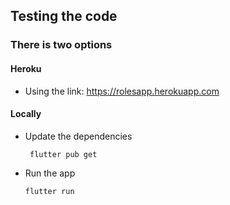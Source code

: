 ## Testing the code
### There is two options
#### Heroku
 - Using the link: https://rolesapp.herokuapp.com
 
#### Locally
 
 - Update the dependencies

		flutter pub get
		
- Run the app
		
	  flutter run

